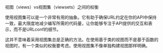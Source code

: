 视图（views）vs视图集（viewsets）之间的权衡

使用视图集可以是一个非常有用的抽象。它有助于确保URL约定在你的API中保持一致，最大限度地减少编写所需的代码量，让你能够专注于API提供的交互和表示，而不是URLconf的细节。

这并不意味着采用视图集总是正确的方法。在使用基于类的视图而不是基于函数的视图时，有一个类似的权衡要考虑。使用视图集不像单独构建视图那样明确。